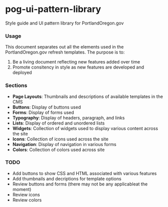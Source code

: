 pog-ui-pattern-library
======================

Style guide and UI pattern library for PortlandOregon.gov

### Usage
This document separates out all the elements used in the PortlandOregon.gov refresh templates.
The purpose is to:

1. Be a living document reflecting new features added over time
2. Promote consitency in style as new features are developed and deployed

### Sections
- **Page Layouts**: Thumbnails and descriptions of available templates in the CMS
- **Buttons**: Display of buttons used
- **Forms**: Display of forms used
- **Typography**: Display of headers, paragraph, and links
- **Lists**: Display of ordered and unordered lists
- **Widgets**: Collection of widgets used to display various content across the site
- **Icons**: Collection of icons used across the site
- **Navigation**: Display of navigation in various forms
- **Colors**: Collection of colors used across site

### TODO
- Add buttons to show CSS and HTML associated with various features
- Add thumbnails and decriptions for template options
- Review buttons and forms (there may not be any applicableat the moment)
- Review icons
- Review colors